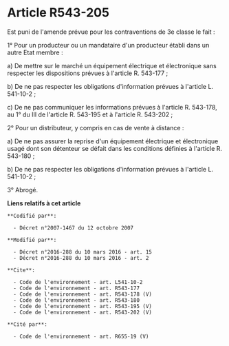 # Article R543-205

Est puni de l'amende prévue pour les contraventions de 3e classe le fait : 

1° Pour un producteur ou un mandataire d'un producteur établi dans un autre Etat membre : 

a) De mettre sur le marché un équipement électrique et électronique sans respecter les dispositions prévues à l'article R.
543-177 ; 

b) De ne pas respecter les obligations d'information prévues à l'article L. 541-10-2 ; 

c) De ne pas communiquer les informations prévues à l'article R. 543-178, au 1° du III de l'article R. 543-195 et à l'article
R. 543-202 ; 

2° Pour un distributeur, y compris en cas de vente à distance : 

a) De ne pas assurer la reprise d'un équipement électrique et électronique usagé dont son détenteur se défait dans les
conditions définies à l'article R. 543-180 ; 

b) De ne pas respecter les obligations d'information prévues à l'article L. 541-10-2 ; 

3° Abrogé.

**Liens relatifs à cet article**

	**Codifié par**:

	  - Décret n°2007-1467 du 12 octobre 2007

	**Modifié par**:

	  - Décret n°2016-288 du 10 mars 2016 - art. 15
	  - Décret n°2016-288 du 10 mars 2016 - art. 2

	**Cite**:

	  - Code de l'environnement - art. L541-10-2
	  - Code de l'environnement - art. R543-177
	  - Code de l'environnement - art. R543-178 (V)
	  - Code de l'environnement - art. R543-180
	  - Code de l'environnement - art. R543-195 (V)
	  - Code de l'environnement - art. R543-202 (V)

	**Cité par**:

	  - Code de l'environnement - art. R655-19 (V)
